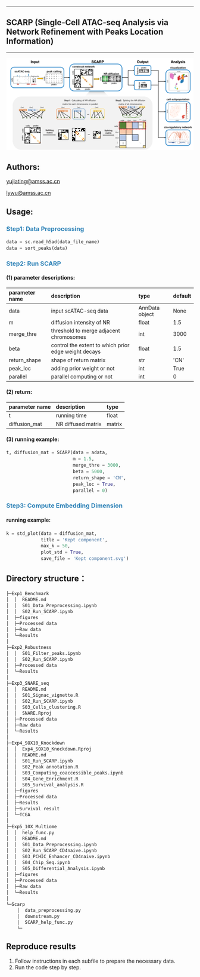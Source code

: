 
------------------------------------------------------------------------------------------------------
## SCARP (Single-Cell ATAC-seq Analysis via Network Refinement with Peaks Location Information)
------------------------------------------------------------------------------------------------------

![pipeline](docs/pipeline.svg)

## Authors:
yujiating@amss.ac.cn

lywu@amss.ac.cn



## Usage:
### <font color=#2D82B7>Step1: Data Preprocessing</font>
```python
data = sc.read_h5ad(data_file_name)
data = sort_peaks(data)
```

### <font color=#2D82B7>Step2: Run SCARP</font>
#### (1) parameter descriptions:
| parameter name | description                                          | type           | default |
| :------------- | :--------------------------------------------------- | :------------- | :------ |
| data           | input scATAC-seq data                                | AnnData object | None    |
| m              | diffusion intensity of NR                            | float          | 1.5     |
| merge_thre     | threshold to merge adjacent chromosomes              | int            | 3000    |
| beta           | control the extent to which prior edge weight decays | float          | 1.5     |
| return_shape   | shape of  return matrix                              | str            | 'CN'    |
| peak_loc       | adding prior weight or not                           | int            | True    |
| parallel       | parallel computing or not                            | int            | 0       |

  
#### (2) return:
| parameter name | description        | type   |
| :------------- | :----------------- | :----- |
| t              | running time       | float  |
| diffusion_mat  | NR diffused matrix | matrix |


#### (3) running example:
```python
t, diffusion_mat = SCARP(data = adata,
                         m = 1.5,
                         merge_thre = 3000,
                         beta = 5000,
                         return_shape = 'CN',
                         peak_loc = True,
                         parallel = 0)
```

### <font color=#2D82B7>Step3: Compute Embedding Dimension</font>
#### running example:
```python
k = std_plot(data = diffusion_mat,
             title = 'Kept component',
             max_k = 50,
             plot_std = True,
             save_file = 'Kept component.svg')
```


## Directory structure：
```
├─Exp1_Benchmark                         
│  │  README.md
│  │  S01_Data_Preprocessing.ipynb
│  │  S02_Run_SCARP.ipynb  
│  ├─figures    
│  ├─Processed data
│  ├─Raw data         
│  └─Results
│          
├─Exp2_Robustness
│  │  S01_Filter_peaks.ipynb
│  │  S02_Run_SCARP.ipynb
│  ├─Processed data
│  └─Results
│          
├─Exp3_SNARE_seq
│  │  README.md
│  │  S01_Signac_vignette.R
│  │  S02_Run_SCARP.ipynb
│  │  S03_Cells_clustering.R
│  │  SNARE.Rproj
│  ├─Processed data
│  ├─Raw data        
│  └─Results
│          
├─Exp4_SOX10_Knockdown
│  │  Exp4_SOX10_Knockdown.Rproj
│  │  README.md
│  │  S01_Run_SCARP.ipynb
│  │  S02_Peak annotation.R
│  │  S03_Computing_coaccessible_peaks.ipynb
│  │  S04_Gene_Enrichment.R
│  │  S05_Survival_analysis.R
│  ├─figures    
│  ├─Processed data    
│  ├─Results        
│  ├─Survival result   
│  └─TCGA
│          
├─Exp5_10X_Multiome
│  │  help_func.py
│  │  README.md
│  │  S01_Data_Preprocessing.ipynb
│  │  S02_Run_SCARP_CD4naive.ipynb
│  │  S03_PCHIC_Enhancer_CD4naive.ipynb
│  │  S04_Chip_Seq.ipynb
│  │  S05_Differential_Analysis.ipynb 
│  ├─figures   
│  ├─Processed data  
│  ├─Raw data            
│  └─Results
│          
└─Scarp
    │  data_preprocessing.py
    │  downstream.py
    │  SCARP_help_func.py
    └─

```



## Reproduce results
1. Follow instructions in each subfile to prepare the necessary data.
2. Run the code step by step.